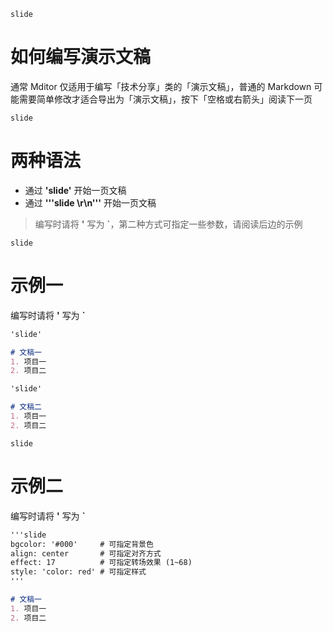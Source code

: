 `slide`

# 如何编写演示文稿

通常 Mditor 仅适用于编写「技术分享」类的「演示文稿」，普通的 Markdown 可能需要简单修改才适合导出为「演示文稿」，按下「空格或右箭头」阅读下一页

`slide`

# 两种语法

- 通过 **'slide'** 开始一页文稿
- 通过 **'''slide \r\n'''** 开始一页文稿

> 编写时请将 **'** 写为 **`**，第二种方式可指定一些参数，请阅读后边的示例

`slide`

# 示例一
编写时请将 **'** 写为 **`**
```md
'slide'

# 文稿一
1. 项目一
2. 项目二

'slide'

# 文稿二
1. 项目一
2. 项目二
```

`slide`

# 示例二
编写时请将 **'** 写为 **`**
```md
'''slide
bgcolor: '#000'     # 可指定背景色
align: center       # 可指定对齐方式
effect: 17          # 可指定转场效果 (1~68)
style: 'color: red' # 可指定样式
'''

# 文稿一
1. 项目一
2. 项目二
```